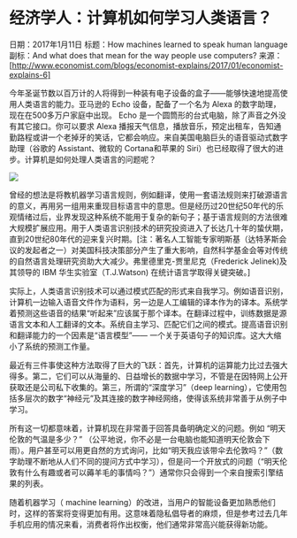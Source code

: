# 经济学人：计算机如何学习人类语言？

日期：2017年1月11日
标题：How machines learned to speak human language
副标：And what does that mean for the way people use computers?
来源：[http://www.economist.com/blogs/economist-explains/2017/01/economist-explains-6]

今年圣诞节数以百万计的人将得到一种装有电子设备的盒子——能够快速地提高使用人类语言的能力。亚马逊的 Echo 设备，配备了一个名为 Alexa 的数字助理，现在在500多万户家庭中出现。 Echo 是一个圆筒形的台式电脑，除了声音之外没有其它接口。你可以要求 Alexa 播报天气信息，播放音乐，预定出租车，告知通勤路程或讲一个老掉牙的笑话，它都会响应。来自美国电脑巨头的语音驱动式数字助理（谷歌的 Assistant、微软的 Cortana和苹果的 Siri）也已经取得了很大的进步。计算机是如何处理人类语言的问题呢？

![](http://omaxozji3.bkt.clouddn.com/NLP_Amazon_Echo.jpg)

曾经的想法是将教机器学习语言规则，例如翻译，使用一套语法规则来打破源语言的意义，再用另一组用来重现目标语言中的意思。但是经历过20世纪50年代的乐观情绪过后，业界发现这种系统不能用于复杂的新句子；基于语言规则的方法很难大规模扩展应用。用于人类语言识别技术的研究投资进入了长达几十年的蛰伏期，直到20世纪80年代的迎来复兴时期。[注：著名人工智能专家明斯基（达特茅斯会议的发起者之一）对美国科技决策部分产生了重大影响，自然科学基金会等对传统的自然语言处理研究资助大大减少。弗里德里克-贾里尼克（Frederick Jelinek)及其领导的 IBM 华生实验室（T.J.Watson) 在统计语言学取得关键突破。]

实际上，人类语言识别技术可以通过模式匹配的形式来自我学习。例如语音识别，计算机一边输入语音文件作为语料，另一边是人工编辑的译本作为的译本。系统学着预测这些语音的结果“听起来”应该属于那个译本。在翻译过程中，训练数据是源语言文本和人工翻译的文本。系统自主学习、匹配它们之间的模式。提高语音识别和翻译能力的一个因素是“语言模型”—— 一个关于英语句子的知识库。这大大缩小了系统的预测工作量。

最近有三件事使这种方法取得了巨大的飞跃：首先，计算机的运算能力比过去强大得多。第二，它们可以从海量的、日益增长的数据中学习，不管是在因特网上公开获取还是公司私下收集的。第三，所谓的“深度学习”（deep learning），它使用包括多层次的数字“神经元”及其连接的数字神经网络，使得该系统非常善于从例子中学习。

所有这一切都意味着，计算机现在非常善于回答具备明确定义的问题。例如 “明天伦敦的气温是多少？” （公平地说，你不必是一台电脑也能知道明天伦敦会下雨）。用户甚至可以用更自然的方式询问，比如“明天我应该带伞去伦敦吗？”（数字助理不断地从人们不同的提问方式中学习），但是问一个开放式的问题（“明天伦敦有什么有趣或者可以薅羊毛的事情吗？”）通常你只会得到一个来自搜索引擎结果的列表。

随着机器学习（ machine learning）的改进，当用户的智能设备更加熟悉他们时，这样的答案将变得更加有用。这意味着隐私倡导者的麻烦，但是参考过去几年手机应用的情况来看，消费者将作出权衡，他们通常非常高兴能获得新功能。
